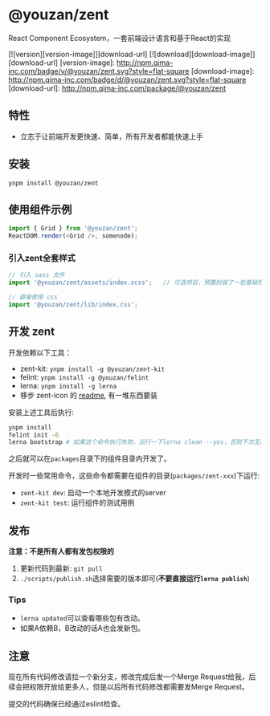 # @youzan/zent

React Component Ecosystem，一套前端设计语言和基于React的实现

[![version][version-image]][download-url]
[![download][download-image]][download-url]
[version-image]: http://npm.qima-inc.com/badge/v/@youzan/zent.svg?style=flat-square
[download-image]: http://npm.qima-inc.com/badge/d/@youzan/zent.svg?style=flat-square
[download-url]: http://npm.qima-inc.com/package/@youzan/zent

## 特性

* 立志于让前端开发更快速、简单，所有开发者都能快速上手

## 安装

```shell
ynpm install @youzan/zent
```

## 使用组件示例

```js
import { Grid } from '@youzan/zent';
ReactDOM.render(<Grid />, somenode);
```

### 引入zent全套样式

```js
// 引入 sass 文件
import '@youzan/zent/assets/index.scss';   // 可选项目，预置封装了一些基础界面级的样式

// 直接使用 css
import '@youzan/zent/lib/index.css';
```

## 开发 zent

开发依赖以下工具：

* zent-kit: `ynpm install -g @youzan/zent-kit`
* felint: `ynpm install -g @youzan/felint`
* lerna: `ynpm install -g lerna`
* 移步 zent-icon 的 [readme](http://gitlab.qima-inc.com/zent/zent/tree/master/packages/zent-icon), 有一堆东西要装

安装上述工具后执行:

```bash
ynpm install
felint init -6
lerna bootstrap # 如果这个命令执行失败，运行一下lerna clean --yes，否则下次无法运行lerna bootstrap命令
```

之后就可以在`packages`目录下的组件目录内开发了。

开发时一些常用命令，这些命令都需要在组件的目录(`packages/zent-xxx`)下运行:

* `zent-kit dev`: 启动一个本地开发模式的server
* `zent-kit test`: 运行组件的测试用例

## 发布

**注意：不是所有人都有发包权限的**

1. 更新代码到最新: `git pull`
2. `./scripts/publish.sh`选择需要的版本即可(**不要直接运行`lerna publish`**)

### Tips

* `lerna updated`可以查看哪些包有改动。
* 如果A依赖B，B改动的话A也会发新包。

## 注意

现在所有代码修改请拉一个新分支，修改完成后发一个Merge Request给我，后续会把权限开放给更多人，但是以后所有代码修改都需要发Merge 
Request。

提交的代码确保已经通过eslint检查。
